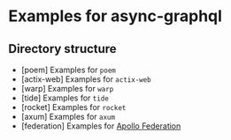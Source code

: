 # Examples for async-graphql

## Directory structure

- [poem] Examples for `poem`
- [actix-web] Examples for `actix-web`
- [warp] Examples for `warp`
- [tide] Examples for `tide`
- [rocket] Examples for `rocket`
- [axum] Examples for `axum`
- [federation] Examples for [Apollo Federation](https://www.apollographql.com/docs/federation/)
